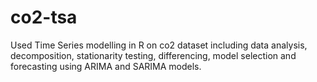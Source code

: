 # co2-tsa
Used Time Series modelling in R on co2 dataset including data analysis, decomposition, stationarity testing, differencing, model selection and forecasting using ARIMA and SARIMA models. 
